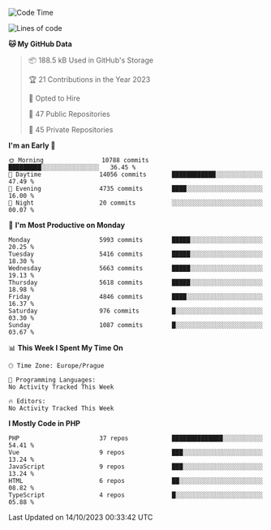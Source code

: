 <!--START_SECTION:waka-->
![Code Time](http://img.shields.io/badge/Code%20Time-1%2C583%20hrs%2058%20mins-blue)

![Lines of code](https://img.shields.io/badge/From%20Hello%20World%20I%27ve%20Written-9.6%20million%20lines%20of%20code-blue)

**🐱 My GitHub Data** 

> 📦 188.5 kB Used in GitHub's Storage 
 > 
> 🏆 21 Contributions in the Year 2023
 > 
> 💼 Opted to Hire
 > 
> 📜 47 Public Repositories 
 > 
> 🔑 45 Private Repositories 
 > 
**I'm an Early 🐤** 

```text
🌞 Morning                10788 commits       █████████░░░░░░░░░░░░░░░░   36.45 % 
🌆 Daytime                14056 commits       ████████████░░░░░░░░░░░░░   47.49 % 
🌃 Evening                4735 commits        ████░░░░░░░░░░░░░░░░░░░░░   16.00 % 
🌙 Night                  20 commits          ░░░░░░░░░░░░░░░░░░░░░░░░░   00.07 % 
```
📅 **I'm Most Productive on Monday** 

```text
Monday                   5993 commits        █████░░░░░░░░░░░░░░░░░░░░   20.25 % 
Tuesday                  5416 commits        █████░░░░░░░░░░░░░░░░░░░░   18.30 % 
Wednesday                5663 commits        █████░░░░░░░░░░░░░░░░░░░░   19.13 % 
Thursday                 5618 commits        █████░░░░░░░░░░░░░░░░░░░░   18.98 % 
Friday                   4846 commits        ████░░░░░░░░░░░░░░░░░░░░░   16.37 % 
Saturday                 976 commits         █░░░░░░░░░░░░░░░░░░░░░░░░   03.30 % 
Sunday                   1087 commits        █░░░░░░░░░░░░░░░░░░░░░░░░   03.67 % 
```


📊 **This Week I Spent My Time On** 

```text
🕑︎ Time Zone: Europe/Prague

💬 Programming Languages: 
No Activity Tracked This Week

🔥 Editors: 
No Activity Tracked This Week
```

**I Mostly Code in PHP** 

```text
PHP                      37 repos            ██████████████░░░░░░░░░░░   54.41 % 
Vue                      9 repos             ███░░░░░░░░░░░░░░░░░░░░░░   13.24 % 
JavaScript               9 repos             ███░░░░░░░░░░░░░░░░░░░░░░   13.24 % 
HTML                     6 repos             ██░░░░░░░░░░░░░░░░░░░░░░░   08.82 % 
TypeScript               4 repos             █░░░░░░░░░░░░░░░░░░░░░░░░   05.88 % 
```




 Last Updated on 14/10/2023 00:33:42 UTC
<!--END_SECTION:waka-->
<!--
**AlexKratky/AlexKratky** is a ✨ _special_ ✨ repository because its `README.md` (this file) appears on your GitHub profile.

Here are some ideas to get you started:

- 🔭 I’m currently working on ...
- 🌱 I’m currently learning ...
- 👯 I’m looking to collaborate on ...
- 🤔 I’m looking for help with ...
- 💬 Ask me about ...
- 📫 How to reach me: ...
- 😄 Pronouns: ...
- ⚡ Fun fact: ...
-->
